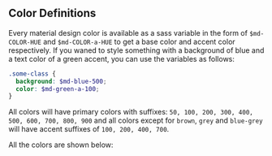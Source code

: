 ## Color Definitions
Every material design color is available as a sass variable in the form of
`$md-COLOR-HUE` and `$md-COLOR-a-HUE` to get a base color and accent color
respectively. If you waned to style something with a background of blue and
a text color of a green accent, you can use the variables as follows:

```scss
.some-class {
  background: $md-blue-500;
  color: $md-green-a-100;
}
```

All colors will have primary colors with suffixes: `50, 100, 200, 300, 400, 500, 600, 700, 800, 900`
and all colors except for `brown`, `grey` and `blue-grey` will have accent suffixes of
`100, 200, 400, 700`.

All the colors are shown below:
